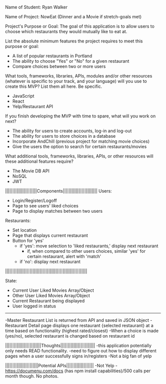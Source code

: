 Name of Student: Ryan Walker

Name of Project: NowEat (Dinner and a Movie if stretch-goals met)

Project's Purpose or Goal: The goal of this application is to allow users to choose which restaurants they would mutually like to eat at.

List the absolute minimum features the project requires to meet this purpose or goal:
- A list of popular restaurants in Portland
- The ability to choose "Yes" or "No" for a given restaurant
- Compare choices between two or more users

What tools, frameworks, libraries, APIs, modules and/or other resources (whatever is specific to your track, and your language) will you use to create this MVP? List them all here. Be specific.
- JavaScript 
- React
- Yelp/Restaurant API

If you finish developing the MVP with time to spare, what will you work on next?
- The ability for users to create accounts, log-in and log-out
- The ability for users to store choices in a database
- Incorporate AndChill (previous project for matching movie choices)
- Give the users the option to search for certain restaurants/movies

What additional tools, frameworks, libraries, APIs, or other resources will these additional features require?
- The Movie DB API
- NoSQL
- JWT


||||||||||||||||||||||Components||||||||||||||||||||||||
Users:
* Login/Register/Logoff
* Page to see users' liked choices
* Page to display matches between two users

Restaurants:
* Set location
* Page that displays current restaurant
* Button for 'yes'
  * if 'yes': move selection to 'liked restaurants,' display next restaurant
    * if, when compared to other users choices, similar 'yes' for certain restaurant, alert with 'match'
  * if 'no': display next restaurant

|||||||||||||||||||||||||||||||||||||||||||||||||||||||||

State: 
* Current User Liked Movies Array/Object
* Other User Liked Movies Array/Object
* Current Restaurant being displayed
* User logged in status
*** 
-Master Restaurant List is returned from API and saved in JSON object
-Restaurant Detail page displays one restaurant {selected restaurant} at a time based on functionality (highest rated/closest)
-When a choice is made (yes/no), selected restaurant is changed based on restaurant id


|||||||||||||||||||||||||Thoughts||||||||||||||||||||||||
-this application potentially only needs READ functionality. 
-need to figure out how to display different pages when a user successfully signs in/registers
-Not a big fan of yelp

|||||||||||||||||||||||Potential APIs|||||||||||||||||||
-Not Yelp
-https://documenu.com/docs (has npm install capabilities)/500 calls per month though. No photos.





